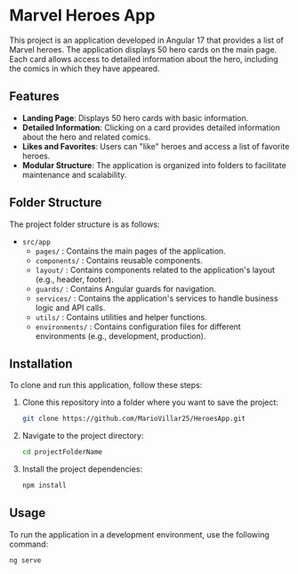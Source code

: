 # Marvel Heroes App

This project is an application developed in Angular 17 that provides a list of Marvel heroes. The application displays 50 hero cards on the main page. Each card allows access to detailed information about the hero, including the comics in which they have appeared.

## Features

- **Landing Page**: Displays 50 hero cards with basic information.
- **Detailed Information**: Clicking on a card provides detailed information about the hero and related comics.
- **Likes and Favorites**: Users can "like" heroes and access a list of favorite heroes.
- **Modular Structure**: The application is organized into folders to facilitate maintenance and scalability.

## Folder Structure

The project folder structure is as follows:

- `src/app`
  - `pages/` : Contains the main pages of the application.
  - `components/` : Contains reusable components.
  - `layout/` : Contains components related to the application's layout (e.g., header, footer).
  - `guards/` : Contains Angular guards for navigation.
  - `services/` : Contains the application's services to handle business logic and API calls.
  - `utils/` : Contains utilities and helper functions.
  - `environments/` : Contains configuration files for different environments (e.g., development, production).

## Installation

To clone and run this application, follow these steps:

1. Clone this repository into a folder where you want to save the project:
    ```bash
    git clone https://github.com/MarioVillar25/HeroesApp.git
    ```

2. Navigate to the project directory:
    ```bash
    cd projectFolderName
    ```

3. Install the project dependencies:
    ```bash
    npm install
    ```

## Usage

To run the application in a development environment, use the following command:
```bash
ng serve

